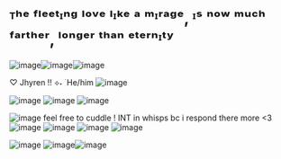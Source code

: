 # ᵀʰᵉ ᶠˡᵉᵉᵗᶦⁿᵍ ˡᵒᵛᵉ ˡᶦᵏᵉ ᵃ ᵐᶦʳᵃᵍᵉ, ᶦˢ ⁿᵒʷ ᵐᵘᶜʰ ᶠᵃʳᵗʰᵉʳ, ˡᵒⁿᵍᵉʳ ᵗʰᵃⁿ ᵉᵗᵉʳⁿᶦᵗʸ
  ![image](https://64.media.tumblr.com/1f6a6a91ef8724cdf2ad2cd654e683eb/7875570a398ddf52-5f/s100x200/3d610a62fb91531fb1809b09ac99bd324abdf267.gifv)![image](https://64.media.tumblr.com/333ec7d963d5f7fc74fd54c5d92f3697/3461ade0a7114c32-53/s500x750/efc10b7e4d01e5d6d7da2c63b7e4862382f17de8.pnj)![image](https://64.media.tumblr.com/1f6a6a91ef8724cdf2ad2cd654e683eb/7875570a398ddf52-5f/s100x200/3d610a62fb91531fb1809b09ac99bd324abdf267.gifv)
  
♡ Jhyren !! ⟡˖ ࣪ He/him
![image](https://i.postimg.cc/W4wkX8ZX/image.png)

![image](https://pixels.crd.co/assets/images/gallery27/1cf42314.gif?v=99d3974e) ![image](https://64.media.tumblr.com/44cc6a6e0abea2c1760d153b960bbbf0/1cd8803307814ce8-fb/s400x600/8ce6fc2c86f5320d6f9e648224cc389bfeb45dd4.pnj) ![image](https://pixels.crd.co/assets/images/gallery27/1cf42314.gif?v=99d3974e)

![image](https://i.postimg.cc/903tJ6Dj/image-removebg-preview-1.png) feel free to cuddle ! INT in whisps bc i respond there more <3 
  ![image](https://i.postimg.cc/xTX0SqT5/blinkies-Cafe-v-V.gif) ![image](https://i.postimg.cc/k45Ht1Gm/blinkies-Cafe-E1.gif) ![image](https://i.postimg.cc/GmGtZzcd/blinkies-Cafe-0-F.gif) ![image](https://i.postimg.cc/FzHG673X/blinkies-Cafe-9z.gif)

 ![image](https://64.media.tumblr.com/1f6a6a91ef8724cdf2ad2cd654e683eb/7875570a398ddf52-5f/s100x200/3d610a62fb91531fb1809b09ac99bd324abdf267.gifv) ![image](https://64.media.tumblr.com/333ec7d963d5f7fc74fd54c5d92f3697/3461ade0a7114c32-53/s500x750/efc10b7e4d01e5d6d7da2c63b7e4862382f17de8.pnj)![image](https://64.media.tumblr.com/1f6a6a91ef8724cdf2ad2cd654e683eb/7875570a398ddf52-5f/s100x200/3d610a62fb91531fb1809b09ac99bd324abdf267.gifv)
